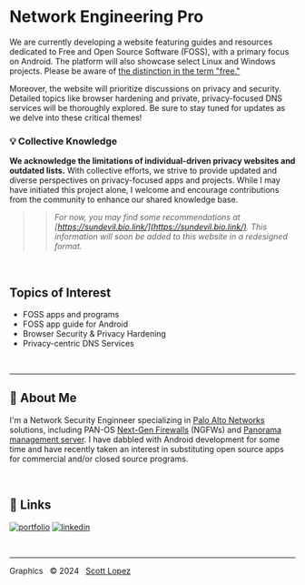 
# Network Engineering Pro

  We are currently developing a website featuring guides and resources dedicated to Free and Open Source Software (FOSS), with a primary focus on Android. The platform will also showcase select Linux and Windows projects. Please be aware of [the distinction in the term "free."](https://itsfoss.com/what-is-foss/#free-in-free-and-open-source-software-does-not-mean-free-of-cost)

  Moreover, the website will prioritize discussions on privacy and security. Detailed topics like browser hardening and private, privacy-focused DNS services will be thoroughly explored. Be sure to stay tuned for updates as we delve into these critical themes!


### 💡 Collective Knowledge

  **We acknowledge the limitations of individual-driven privacy websites and outdated lists.** With collective efforts, we strive to provide updated and diverse perspectives on privacy-focused apps and projects. While I may have initiated this project alone, I welcome and encourage contributions from the community to enhance our shared knowledge base.

  >>*For now, you may find some recommendations at [https://sundevil.bio.link/](https://sundevil.bio.link/). This information will soon be added to this website in a redesigned format.*

&NonBreakingSpace; <!-- space for clarity -->

## Topics of Interest

* FOSS apps and programs
* FOSS app guide for Android
* Browser Security & Privacy Hardening
* Privacy-centric DNS Services

&NonBreakingSpace; <!-- space for clarity -->

---
## 🚀 About Me
I'm a Network Security Enginneer specializing in [Palo Alto Networks](https://www.paloaltonetworks.com) solutions, including PAN-OS [Next-Gen Firewalls](https://docs.paloaltonetworks.com/pan-os) (NGFWs) and [Panorama management server](https://docs.paloaltonetworks.com/panorama). I have dabbled with Android development for some time and have recently taken an interest in substituting open source apps for commercial and/or closed source programs.

&NonBreakingSpace; <!-- space for clarity -->

## 🔗 Links
[![portfolio](https://img.shields.io/badge/my_portfolio-000?style=for-the-badge&logo=ko-fi&logoColor=white)](https://scottlopez.bio.link/)
[![linkedin](https://img.shields.io/badge/linkedin-0A66C2?style=for-the-badge&logo=linkedin&logoColor=white)](https://www.linkedin.com/in/scottlopez)

&NonBreakingSpace; <!-- space for clarity -->

---

Graphics &nbsp; &copy; 2024 &nbsp; [Scott Lopez](mailto:website@neteng.pro)
